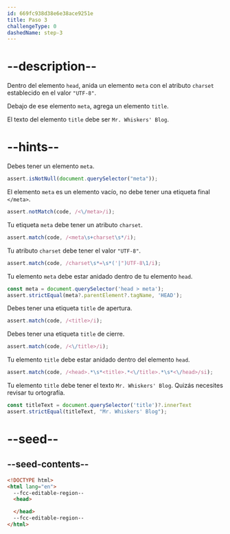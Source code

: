 ```yaml
---
id: 669fc938d38e6e38ace9251e
title: Paso 3
challengeType: 0
dashedName: step-3
---
```


# --description--

Dentro del elemento `head`, anida un elemento `meta` con el atributo `charset` establecido en el valor `"UTF-8"`.

Debajo de ese elemento `meta`, agrega un elemento `title`.

El texto del elemento `title` debe ser `Mr. Whiskers' Blog`.

# --hints--

Debes tener un elemento `meta`.

```js
assert.isNotNull(document.querySelector("meta"));
```

El elemento `meta` es un elemento vacío, no debe tener una etiqueta final `</meta>`.

```js
assert.notMatch(code, /<\/meta>/i);
```

Tu etiqueta `meta` debe tener un atributo `charset`.

```js
assert.match(code, /<meta\s+charset\s*/i);
```

Tu atributo `charset` debe tener el valor `"UTF-8"`.

```js
assert.match(code, /charset\s*=\s*('|")UTF-8\1/i);
```

Tu elemento `meta` debe estar anidado dentro de tu elemento `head`.

```js
const meta = document.querySelector('head > meta');
assert.strictEqual(meta?.parentElement?.tagName, 'HEAD');
```

Debes tener una etiqueta `title` de apertura.

```js
assert.match(code, /<title>/i);
```

Debes tener una etiqueta `title` de cierre.

```js
assert.match(code, /<\/title>/i);
```

Tu elemento `title` debe estar anidado dentro del elemento `head`.

```js
assert.match(code, /<head>.*\s*<title>.*<\/title>.*\s*<\/head>/si);
```

Tu elemento `title` debe tener el texto `Mr. Whiskers' Blog`. Quizás necesites revisar tu ortografía.

```js
const titleText = document.querySelector('title')?.innerText
assert.strictEqual(titleText, "Mr. Whiskers' Blog");
```

# --seed--

## --seed-contents--

```html
<!DOCTYPE html>
<html lang="en">
  --fcc-editable-region--
  <head>

  </head>
  --fcc-editable-region--
</html>
```
